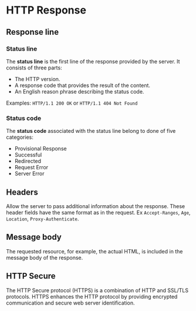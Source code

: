 # HTTP Response

## Response line
### Status line
The **status line** is the first line of the response provided by the server. It
consists of three parts:
- The HTTP version.
- A response code that provides the result of the content.
- An English reason phrase describing the status code.

Examples: `HTTP/1.1 200 OK` or  `HTTP/1.1 404 Not Found`

### Status code
The **status code** associated with the status line belong to done of five
categories:

- Provisional Response
- Successful
- Redirected
- Request Error
- Server Error

## Headers
Allow the server to pass additional information about the response. These header
fields have the same format as in the request.  Ex `Accept-Ranges`, `Age`, `Location`, `Proxy-Authenticate`.

## Message body
The requested resource, for example, the actual HTML, is included in the
message body of the response.

## HTTP Secure
The HTTP Secure protocol (HTTPS) is a combination of HTTP and SSL/TLS protocols.
HTTPS enhances the HTTP protocol by providing encrypted communication and
secure web server identification.
